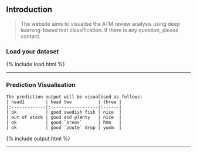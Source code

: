 ## Introduction
> The website aims to visualise the ATM review analysis using deep learning-based text classification.
> If there is any question, please contact. 

### Load your dataset
{% include load.html %}

* * *

### Prediction Visualisation
```
The prediction output will be visualised as follows:
| head1        | head two          | three |
|:-------------|:------------------|:------|
| ok           | good swedish fish | nice  |
| out of stock | good and plenty   | nice  |
| ok           | good `oreos`      | hmm   |
| ok           | good `zoute` drop | yumm  |
```


{% include output.html %}

* * *

